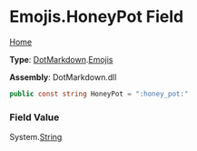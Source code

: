 # Emojis\.HoneyPot Field

[Home](../../../README.md)

**Type**: [DotMarkdown](../../README.md)\.[Emojis](../README.md)

**Assembly**: DotMarkdown\.dll

```csharp
public const string HoneyPot = ":honey_pot:"
```

### Field Value

System\.[String](https://docs.microsoft.com/en-us/dotnet/api/system.string)